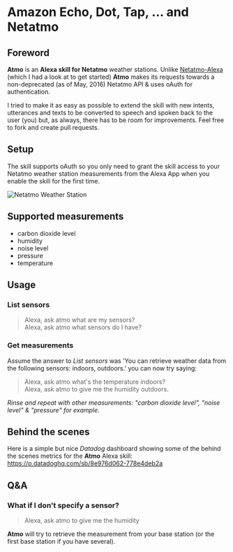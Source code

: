 # Amazon Echo, Dot, Tap, ... and Netatmo

## Foreword
**Atmo** is an **Alexa skill for Netatmo** weather stations. Unlike [Netatmo-Alexa](https://github.com/andypiper/Netatmo-Alexa) (which I had a look at to get started) **Atmo** makes its requests towards a non-deprecated (as of May, 2016) Netatmo API & uses oAuth for authentication.

I tried to make it as easy as possible to extend the skill with new intents, utterances and texts to be converted to speech and spoken back to the user (you) but, as always, there has to be room for improvements. Feel free to fork and create pull requests.

## Setup
The skill supports oAuth so you only need to grant the skill access to your Netatmo weather station measurements from the Alexa App when you enable the skill for the first time.

![Netatmo Weather Station](https://github.com/lroguet/amazon-echo-netatmo/blob/master/assets/images/netatmo-weather-station.jpg)

## Supported measurements
* carbon dioxide level
* humidity
* noise level
* pressure
* temperature

## Usage
### List sensors
> Alexa, ask atmo what are my sensors?   
> Alexa, ask atmo what sensors do I have?

### Get measurements
Assume the answer to *List sensors* was 'You can retrieve weather data from the following sensors: indoors, outdoors.' you can now try saying:

> Alexa, ask atmo what's the temperature indoors?   
> Alexa, ask atmo to give me the humidity outdoors.

*Rinse and repeat with other measurements: "carbon dioxide level", "noise level" & "pressure" for example.*

## Behind the scenes
Here is a simple but nice *Datadog* dashboard showing some of the behind the scenes metrics for the **Atmo** Alexa skill: https://p.datadoghq.com/sb/8e976d062-778e4deb2a

## Q&A
### What if I don't specify a sensor?

> Alexa, ask atmo to give me the humidity

**Atmo** will try to retrieve the measurement from your base station (or the first base station if you have several).
